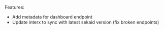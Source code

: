 
Features:
* Add metadata for dashboard endpoint
* Update interx to sync with latest sekaid version (fix broken endpoints)